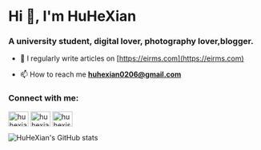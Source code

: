 <h1 align="left">Hi 👋, I'm HuHeXian</h1>
<h3 align="left">A university student, digital lover, photography lover,blogger.</h3>

- 📝 I regularly write articles on [https://eirms.com](https://eirms.com)

- 📫 How to reach me **huhexian0206@gmail.com**

<h3 align="left">Connect with me:</h3>
<p align="left">
<a href="https://twitter.com/huhexian" target="blank"><img align="center" src="https://raw.githubusercontent.com/rahuldkjain/github-profile-readme-generator/master/src/images/icons/Social/twitter.svg" alt="huhexian" height="30" width="40" /></a>
<a href="https://instagram.com/huhexian" target="blank"><img align="center" src="https://raw.githubusercontent.com/rahuldkjain/github-profile-readme-generator/master/src/images/icons/Social/instagram.svg" alt="huhexian" height="30" width="40" /></a>
<a href="https://www.youtube.com/c/huhexisn" target="blank"><img align="center" src="https://raw.githubusercontent.com/rahuldkjain/github-profile-readme-generator/master/src/images/icons/Social/youtube.svg" alt="huhexisn" height="30" width="40" /></a>
</p>

![HuHeXian's GitHub stats](https://github-readme-stats.vercel.app/api?username=huhexian)

<picture>
  <source
    media="(prefers-color-scheme: light)"
    srcset="https://xlog-card.vercel.app/api/eirms?theme=light"
  />
  <source
    media="(prefers-color-scheme: dark)"
    srcset="https://xlog-card.vercel.app/api/eirms?theme=dark"
  />
  <img src="https://xlog-card.vercel.app/api/eirms?theme=light" alt="" />
</picture>
